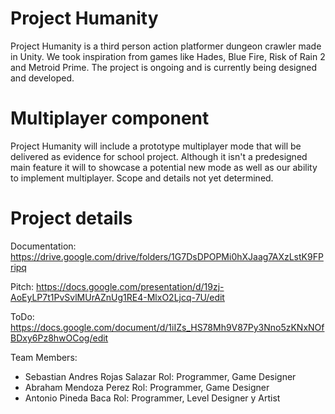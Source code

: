 # Project Humanity
Project Humanity is a third person action platformer dungeon crawler made in Unity. We took inspiration from games like Hades, Blue Fire, Risk of Rain 2 and Metroid Prime.
The project is ongoing and is currently being designed and developed.

# Multiplayer component
Project Humanity will include a prototype multiplayer mode that will be delivered as evidence for school project. Although it isn't a predesigned main feature it will to showcase a potential new mode as well as our ability to implement multiplayer. Scope and details not yet determined.

# Project details

Documentation: https://drive.google.com/drive/folders/1G7DsDPOPMi0hXJaag7AXzLstK9FPripq

Pitch: https://docs.google.com/presentation/d/19zj-AoEyLP7t1PvSvlMUrAZnUg1RE4-MlxO2Ljcq-7U/edit

ToDo: https://docs.google.com/document/d/1iIZs_HS78Mh9V87Py3Nno5zKNxNOfBDxy6Pz8hwOCog/edit

Team Members: 
- Sebastian Andres Rojas Salazar
Rol: Programmer, Game Designer
- Abraham Mendoza Perez
Rol: Programmer, Game Designer
- Antonio Pineda Baca
Rol: Programmer, Level Designer y Artist



